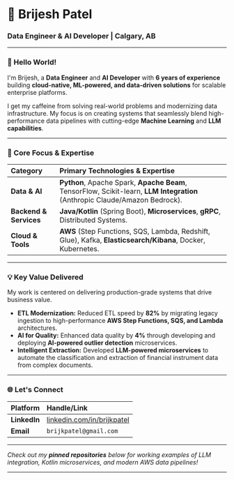 # 🌟 Brijesh Patel
### Data Engineer & AI Developer | Calgary, AB

---

### 👋 Hello World!
I'm Brijesh, a **Data Engineer** and **AI Developer** with **6 years of experience** building **cloud-native, ML-powered, and data-driven solutions** for scalable enterprise platforms.

I get my caffeine from solving real-world problems and modernizing data infrastructure. My focus is on creating systems that seamlessly blend high-performance data pipelines with cutting-edge **Machine Learning** and **LLM capabilities**.

---

### 🚀 Core Focus & Expertise

| Category | Primary Technologies & Expertise |
| :--- | :--- |
| **Data & AI** | **Python**, Apache Spark, **Apache Beam**, TensorFlow, Scikit-learn, **LLM Integration** (Anthropic Claude/Amazon Bedrock). |
| **Backend & Services** | **Java/Kotlin** (Spring Boot), **Microservices**, **gRPC**, Distributed Systems. |
| **Cloud & Tools** | **AWS** (Step Functions, SQS, Lambda, Redshift, Glue), Kafka, **Elasticsearch/Kibana**, Docker, Kubernetes. |

---

### 💡 Key Value Delivered
My work is centered on delivering production-grade systems that drive business value.

* **ETL Modernization:** Reduced ETL speed by **82%** by migrating legacy ingestion to high-performance **AWS Step Functions, SQS, and Lambda** architectures.
* **AI for Quality:** Enhanced data quality by **4%** through developing and deploying **AI-powered outlier detection** microservices.
* **Intelligent Extraction:** Developed **LLM-powered microservices** to automate the classification and extraction of financial instrument data from complex documents.

---

### 🌐 Let's Connect
| Platform | Handle/Link |
| :--- | :--- |
| **LinkedIn** | [linkedin.com/in/brijkpatel](https://linkedin.com/in/brijkpatel) |
| **Email** | `brijkpatel@gmail.com` |

***
_Check out my **pinned repositories** below for working examples of LLM integration, Kotlin microservices, and modern AWS data pipelines!_
***
